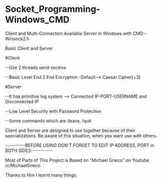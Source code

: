 # Socket_Programming-Windows_CMD
Client and Multi-Connection Available Server in Windows with CMD--Winsock2.h




Basic Client and Server


#Client


--Use 2 threads send-receive

--Basic Level End 2 End Encryption -Default--> Caesar Cipher[+3]





#Server

--It has primitive log system --> Connected IP-PORT-USERNAME and Disconnected IP


--Low Level Security with Password Protection


--Some commands which are /leave, /quit

Client and Server are designed to use together because of their specializations. Be aware of this situation, when you want use with others.


----------BEFORE USING DON'T FORGET TO EDIT IP ADDRESS, PORT in BOTH SİDES-----------



Most of Parts of This Project is Based on "Michael Grieco" on Youtube /c/MichaelGrieco

Thanks to Him I learnt many things.
